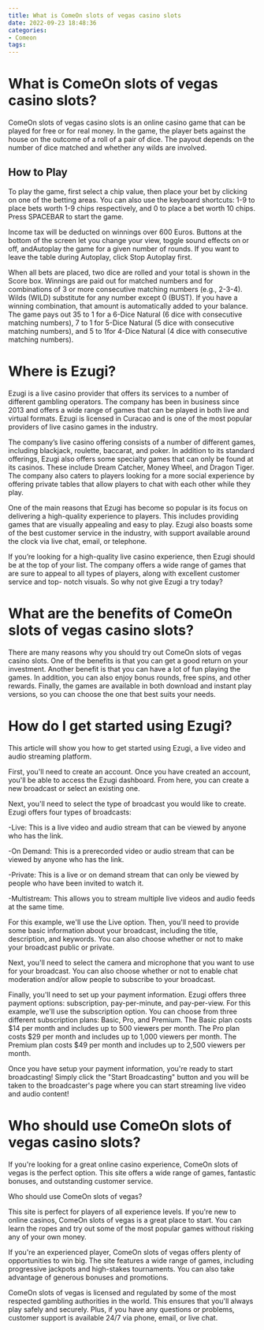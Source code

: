 ```yaml
---
title: What is ComeOn slots of vegas casino slots
date: 2022-09-23 18:48:36
categories:
- Comeon
tags:
---
```



#  What is ComeOn slots of vegas casino slots?

ComeOn slots of vegas casino slots is an online casino game that can be played for free or for real money. In the game, the player bets against the house on the outcome of a roll of a pair of dice. The payout depends on the number of dice matched and whether any wilds are involved.

## How to Play

To play the game, first select a chip value, then place your bet by clicking on one of the betting areas. You can also use the keyboard shortcuts: 1-9 to place bets worth 1-9 chips respectively, and 0 to place a bet worth 10 chips. Press SPACEBAR to start the game.

Income tax will be deducted on winnings over 600 Euros.
Buttons at the bottom of the screen let you change your view, toggle sound effects on or off, andAutoplay the game for a given number of rounds. If you want to leave the table during Autoplay, click Stop Autoplay first.

When all bets are placed, two dice are rolled and your total is shown in the Score box. Winnings are paid out for matched numbers and for combinations of 3 or more consecutive matching numbers (e.g., 2-3-4). Wilds (WILD) substitute for any number except 0 (BUST). If you have a winning combination, that amount is automatically added to your balance. The game pays out 35 to 1 for a 6-Dice Natural (6 dice with consecutive matching numbers), 7 to 1 for 5-Dice Natural (5 dice with consecutive matching numbers), and 5 to 1for 4-Dice Natural (4 dice with consecutive matching numbers).

#  Where is Ezugi?

Ezugi is a live casino provider that offers its services to a number of different gambling operators. The company has been in business since 2013 and offers a wide range of games that can be played in both live and virtual formats. Ezugi is licensed in Curacao and is one of the most popular providers of live casino games in the industry.

The company’s live casino offering consists of a number of different games, including blackjack, roulette, baccarat, and poker. In addition to its standard offerings, Ezugi also offers some specialty games that can only be found at its casinos. These include Dream Catcher, Money Wheel, and Dragon Tiger. The company also caters to players looking for a more social experience by offering private tables that allow players to chat with each other while they play.

One of the main reasons that Ezugi has become so popular is its focus on delivering a high-quality experience to players. This includes providing games that are visually appealing and easy to play. Ezugi also boasts some of the best customer service in the industry, with support available around the clock via live chat, email, or telephone.

If you’re looking for a high-quality live casino experience, then Ezugi should be at the top of your list. The company offers a wide range of games that are sure to appeal to all types of players, along with excellent customer service and top- notch visuals. So why not give Ezugi a try today?

#  What are the benefits of ComeOn slots of vegas casino slots?

There are many reasons why you should try out ComeOn slots of vegas casino slots. One of the benefits is that you can get a good return on your investment. Another benefit is that you can have a lot of fun playing the games. In addition, you can also enjoy bonus rounds, free spins, and other rewards. Finally, the games are available in both download and instant play versions, so you can choose the one that best suits your needs.

#  How do I get started using Ezugi?

This article will show you how to get started using Ezugi, a live video and audio streaming platform.

First, you'll need to create an account. Once you have created an account, you'll be able to access the Ezugi dashboard. From here, you can create a new broadcast or select an existing one.

Next, you'll need to select the type of broadcast you would like to create. Ezugi offers four types of broadcasts:

-Live: This is a live video and audio stream that can be viewed by anyone who has the link.

-On Demand: This is a prerecorded video or audio stream that can be viewed by anyone who has the link.

-Private: This is a live or on demand stream that can only be viewed by people who have been invited to watch it.

-Multistream: This allows you to stream multiple live videos and audio feeds at the same time.


For this example, we'll use the Live option. Then, you'll need to provide some basic information about your broadcast, including the title, description, and keywords. You can also choose whether or not to make your broadcast public or private.

Next, you'll need to select the camera and microphone that you want to use for your broadcast. You can also choose whether or not to enable chat moderation and/or allow people to subscribe to your broadcast.

Finally, you'll need to set up your payment information. Ezugi offers three payment options: subscription, pay-per-minute, and pay-per-view. For this example, we'll use the subscription option. You can choose from three different subscription plans: Basic, Pro, and Premium. The Basic plan costs $14 per month and includes up to 500 viewers per month. The Pro plan costs $29 per month and includes up to 1,000 viewers per month. The Premium plan costs $49 per month and includes up to 2,500 viewers per month.

Once you have setup your payment information, you're ready to start broadcasting! Simply click the "Start Broadcasting" button and you will be taken to the broadcaster's page where you can start streaming live video and audio content!

#  Who should use ComeOn slots of vegas casino slots?

If you're looking for a great online casino experience, ComeOn slots of vegas is the perfect option. This site offers a wide range of games, fantastic bonuses, and outstanding customer service.

Who should use ComeOn slots of vegas?

This site is perfect for players of all experience levels. If you're new to online casinos, ComeOn slots of vegas is a great place to start. You can learn the ropes and try out some of the most popular games without risking any of your own money.

If you're an experienced player, ComeOn slots of vegas offers plenty of opportunities to win big. The site features a wide range of games, including progressive jackpots and high-stakes tournaments. You can also take advantage of generous bonuses and promotions.

ComeOn slots of vegas is licensed and regulated by some of the most respected gambling authorities in the world. This ensures that you'll always play safely and securely. Plus, if you have any questions or problems, customer support is available 24/7 via phone, email, or live chat.